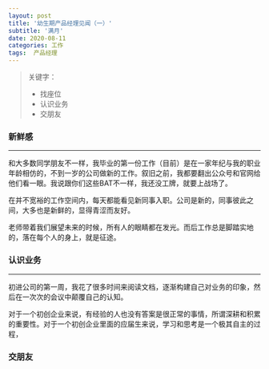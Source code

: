 ```yaml
---
layout: post
title: '幼生期产品经理见闻（一）'
subtitle: '满月'
date: 2020-08-11
categories: 工作
tags:  产品经理
---
```


> 关键字：
> - 找座位
> - 认识业务
> - 交朋友

### 新鲜感

---

和大多数同学朋友不一样，我毕业的第一份工作（目前）是在一家年纪与我的职业年龄相仿的，不到一岁的公司做新的工作。叙旧之前，我都要翻出公众号和官网给他们看一眼。我说跟你们这些BAT不一样，我还没工牌，就要上战场了。

在并不宽裕的工作空间内，每天都能看见新同事入职。公司是新的，同事彼此之间，大多也是新鲜的，显得青涩而友好。

老师带着我们展望未来的时候，所有人的眼睛都在发光。而后工作总是脚踏实地的，落在每个人的身上，就是征途。

### 认识业务

---

初进公司的第一周，我花了很多时间来阅读文档，逐渐构建自己对业务的印象，然后在一次次的会议中颠覆自己的认知。

对于一个初创企业来说，有经验的人也没有答案是很正常的事情，所谓深耕和积累的重要性。对于一个初创企业里面的应届生来说，学习和思考是一个极其自主的过程，


### 交朋友
<!--stackedit_data:
eyJoaXN0b3J5IjpbLTI5MTg3NzkxNiwyMTAyMjM2MjE4LC0xMj
EwMDgxNjAxLC0xOTY5ODY2MTQ1LC0xMjY5OTA1MTIsMTI3ODc5
MTM5MCwyMDg2OTU1MTRdfQ==
-->